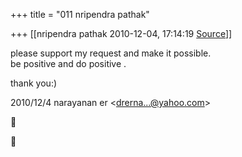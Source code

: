 +++
title = "011 nripendra pathak"

+++
[[nripendra pathak	2010-12-04, 17:14:19 [Source](https://groups.google.com/g/bvparishat/c/BWQLBH68Y7E)]]



please support my request and make it possible.  
be positive and do positive .

thank you:)  
  

2010/12/4 narayanan er \<[drerna...@yahoo.com]()\>  






